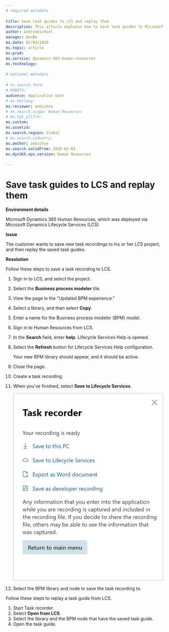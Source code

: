 ```yaml
---
# required metadata

title: Save task guides to LCS and replay them
description: This article explains how to save task guides to Microsoft Dynamics Lifecycle Services (LCS) and then replay them.
author: andreabichsel
manager: AnnBe
ms.date: 02/03/2020
ms.topic: article
ms.prod: 
ms.service: dynamics-365-human-resources
ms.technology: 

# optional metadata

# ms.search.form: 
# ROBOTS: 
audience: Application User
# ms.devlang: 
ms.reviewer: anbichse
# ms.search.scope: Human Resources
# ms.tgt_pltfrm: 
ms.custom: 
ms.assetid: 
ms.search.region: Global
# ms.search.industry: 
ms.author: anbichse
ms.search.validFrom: 2020-02-03
ms.dyn365.ops.version: Human Resources

---
```


# Save task guides to LCS and replay them

**Environment details** 

Microsoft Dynamics 365 Human Resources, which was deployed via Microsoft Dynamics Lifecycle Services (LCS)

**Issue**

The customer wants to save new task recordings to his or her LCS project, and then replay the saved task guides.

**Resolution**

Follow these steps to save a task recording to LCS.

1. Sign in to LCS, and select the project.
2. Select the **Business process modeler** tile.
3. View the page in the "Updated BPM experience."
4. Select a library, and then select **Copy**.
5. Enter a name for the Business process modeler (BPM) model.
6. Sign in to Human Resources from LCS.
7. In the **Search** field, enter **help**. Lifecycle Services Help is opened.
8. Select the **Refresh** button for Lifecycle Services Help configuration.

    Your new BPM library should appear, and it should be active.

9. Close the page.
10. Create a task recording.
11. When you've finished, select **Save to Lifecycle Services**.

    ![Save to Lifecycle Services](media/task-guides.png)

12. Select the BPM library and node to save the task recording to.

Follow these steps to replay a task guide from LCS.

1. Start Task recorder.
2. Select **Open from LCS**.
3. Select the library and the BPM node that have the saved task guide.
4. Open the task guide.

